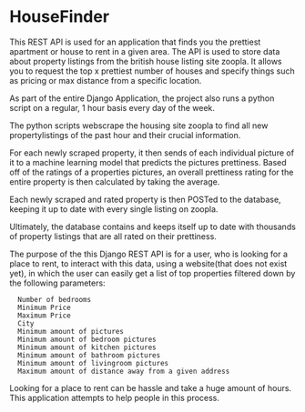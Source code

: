# HouseFinder

This REST API is used for an application that finds you the prettiest apartment or house to rent in a given area.
The API is used to store data about property listings from the british house listing site zoopla. It allows you to 
request the top x prettiest number of houses and specify things such as pricing or max distance from a specific location.



As part of the entire Django Application, the project also runs a python script on a regular, 1 hour basis every day of the week.

The python scripts webscrape the housing site zoopla to find all new propertylistings of the past hour and their crucial information.

For each newly scraped property, it then sends of each individual picture of it to a machine learning model that predicts the pictures
prettiness. Based off of the ratings of a properties pictures, an overall prettiness rating for the entire property is then
calculated by taking the average.

Each newly scraped and rated property is then POSTed to the database, keeping it up to date with every single listing on zoopla.

Ultimately, the database contains and keeps itself up to date with thousands of property listings that are all rated on their prettiness.

The purpose of the this Django REST API is for a user, who is looking for a place to rent, to interact with this data,
using a website(that does not exist yet), in which the user can easily get a list of top properties filtered down by the 
following parameters:

      Number of bedrooms
      Minimum Price
      Maximum Price
      City
      Minimum amount of pictures
      Minimum amount of bedroom pictures
      Minimum amount of kitchen pictures
      Minimum amount of bathroom pictures
      Minimum amount of livingroom pictures
      Maximum amount of distance away from a given address
      
Looking for a place to rent can be hassle and take a huge amount of hours. This application attempts to help people in this process.
